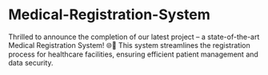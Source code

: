 # Medical-Registration-System
Thrilled to announce the completion of our latest project – a state-of-the-art Medical Registration System! 🌐🏥 This system streamlines the registration process for healthcare facilities, ensuring efficient patient management and data security.
